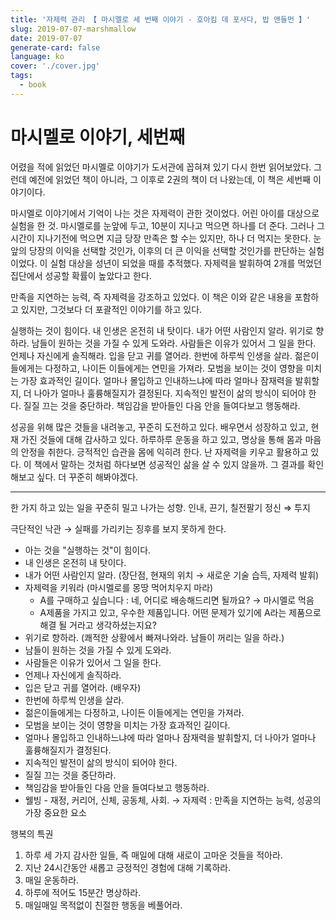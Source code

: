 ```yaml
---
title: '자제력 관리 【 마시멜로 세 번째 이야기 - 호아킴 데 포사다, 밥 앤들먼 】'
slug: 2019-07-07-marshmallow
date: 2019-07-07
generate-card: false
language: ko
cover: './cover.jpg'
tags:
  - book
---
```


# 마시멜로 이야기, 세번째

어렸을 적에 읽었던 마시멜로 이야기가 도서관에 꼽혀져 있기 다시 한번 읽어보았다. 그런데 예전에 읽었던 책이 아니라, 그 이후로 2권의 책이 더 나왔는데, 이 책은 세번째 이야기이다.

마시멜로 이야기에서 기억이 나는 것은 자제력이 관한 것이었다. 어린 아이를 대상으로 실험을 한 것. 마시멜로를 눈앞에 두고, 10분이 지나고 먹으면 하나를 더 준다. 그러나 그 시간이 지나기전에 먹으면 지금 당장 만족은 할 수는 있지만, 하나 더 먹지는 못한다. 눈앞의 당장의 이익을 선택할 것인가, 이후의 더 큰 이익을 선택할 것인가를 판단하는 실험이었다. 이 실험 대상을 성년이 되었을 때를 추적했다. 자제력을 발휘하여 2개를 먹었던 집단에서 성공할 확률이 높았다고 한다.

만족을 지연하는 능력, 즉 자제력을 강조하고 있었다. 이 책은 이와 같은 내용을 포함하고 있지만, 그것보다 더 포괄적인 이야기를 하고 있다.

실행하는 것이 힘이다. 내 인생은 온전히 내 탓이다. 내가 어떤 사람인지 알라. 위기로 향하라. 남들이 원하는 것을 가질 수 있게 도와라. 사람들은 이유가 있어서 그 일을 한다. 언제나 자신에게 솔직해라. 입을 닫고 귀를 열어라. 한번에 하루씩 인생을 살라. 젊은이들에게는 다정하고, 나이든 이들에게는 연민을 가져라. 모범을 보이는 것이 영향을 미치는 가장 효과적인 길이다. 얼마나 몰입하고 인내하느냐에 따라 얼마나 잠재력을 발휘할지, 더 나아가 얼마나 훌륭해질지가 결정된다. 지속적인 발전이 삶의 방식이 되어야 한다. 질질 끄는 것을 중단하라. 책임감을 받아들인 다음 안을 들여다보고 행동해라.

성공을 위해 많은 것들을 내려놓고, 꾸준히 도전하고 있다. 배우면서 성장하고 있고, 현재 가진 것들에 대해 감사하고 있다. 하루하루 운동을 하고 있고, 명상을 통해 몸과 마음의 안정을 취한다. 긍적적인 습관을 몸에 익히려 한다. 난 자제력을 키우고 활용하고 있다. 이 책에서 말하는 것처럼 하다보면 성공적인 삶을 살 수 있지 않을까. 그 결과를 확인해보고 싶다. 더 꾸준히 해봐야겠다.

---

한 가지 하고 있는 일을 꾸준히 밀고 나가는 성향. 인내, 끈기, 칠전팔기 정신 ⇒ 투지

극단적인 낙관 → 실패를 가리키는 징후를 보지 못하게 한다.

- 아는 것을 "실행하는 것"이 힘이다.
- 내 인생은 온전히 내 탓이다.
- 내가 어떤 사람인지 알라. (장단점, 현재의 위치 → 새로운 기술 습득, 자제력 발휘)
- 자제력을 키워라 (마시멜로를 몽땅 먹어치우지 마라)
  - A를 구매하고 싶습니다 : 네, 어디로 배송해드리면 될까요? → 마시멜로 먹음
  - A제품을 가지고 있고, 우수한 제품입니다. 어떤 문제가 있기에 A라는 제품으로 해결 될 거라고 생각하셨는지요?
- 위기로 향하라. (쾌적한 상황에서 빠져나와라. 남들이 꺼리는 일을 하라.)
- 남들이 원하는 것을 가질 수 있게 도와라.
- 사람들은 이유가 있어서 그 일을 한다.
- 언제나 자신에게 솔직하라.
- 입은 닫고 귀를 열어라. (배우자)
- 한번에 하루씩 인생을 살라.
- 젊은이들에게는 다정하고, 나이든 이들에게는 연민을 가져라.
- 모범을 보이는 것이 영향을 미치는 가장 효과적인 길이다.
- 얼마나 몰입하고 인내하느냐에 따라 얼마나 잠재력을 발휘할지, 더 나아가 얼마나 훌륭해질지가 결정된다.
- 지속적인 발전이 삶의 방식이 되어야 한다.
- 질질 끄는 것을 중단하라.
- 책임감을 받아들인 다음 안을 들여다보고 행동하라.
- 웰빙 - 재정, 커리어, 신체, 공동체, 사회. → 자제력 : 만족을 지연하는 능력, 성공의 가장 중요한 요소

행복의 특권

1. 하루 세 가지 감사한 일들, 즉 매일에 대해 새로이 고마운 것들을 적아라.
2. 지난 24시간동안 새롭고 긍정적인 경험에 대해 기록하라.
3. 매일 운동하라.
4. 하루에 적어도 15분간 명상하라.
5. 매일매일 목적없이 친절한 행동을 베풀어라.

